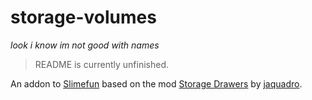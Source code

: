 # storage-volumes
*look i know im not good with names*

> README is currently unfinished.

An addon to [Slimefun](https://github.com/Slimefun/Slimefun4) based on the mod [Storage Drawers](https://github.com/jaquadro/StorageDrawers) by [jaquadro](https://github.com/jaquadro).